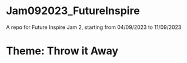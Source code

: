 # Jam092023_FutureInspire
A repo for Future Inspire Jam 2, starting from 04/09/2023 to 11/09/2023

# Theme: Throw it Away
